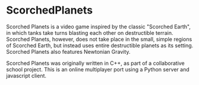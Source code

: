 # ScorchedPlanets
Scorched Planets is a video game inspired by the classic "Scorched Earth", in which tanks take turns blasting each other on destructible terrain. Scorched Planets, however, does not take place in the small, simple regions of Scorched Earth, but instead uses entire destructible planets as its setting. Scorched Planets also features Newtonian Gravity.

Scorched Planets was originally written in C++, as part of a collaborative school project. This is an online multiplayer port using a Python server and javascript client.
